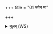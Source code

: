 +++
title = "01 भगेन मा"

+++
<details><summary>मूलम् (WS)</summary>

भगेन मा शांशपेन साकमिन्ट्रेण मेदिना ।  
कृणोमि भगिनं माप द्रान्त्वरातयः ॥ ॥ १ ॥
</details>